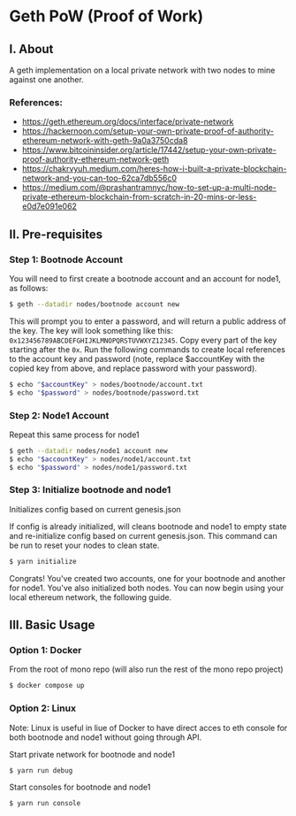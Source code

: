 # Geth PoW (Proof of Work)

## I. About

A geth implementation on a local private network with two nodes to mine against one another.

### References:
 * https://geth.ethereum.org/docs/interface/private-network
 * https://hackernoon.com/setup-your-own-private-proof-of-authority-ethereum-network-with-geth-9a0a3750cda8
 * https://www.bitcoininsider.org/article/17442/setup-your-own-private-proof-authority-ethereum-network-geth
 * https://chakrvyuh.medium.com/heres-how-i-built-a-private-blockchain-network-and-you-can-too-62ca7db556c0
 * https://medium.com/@prashantramnyc/how-to-set-up-a-multi-node-private-ethereum-blockchain-from-scratch-in-20-mins-or-less-e0d7e091e062

## II. Pre-requisites

### Step 1: Bootnode Account
You will need to first create a bootnode account and an account for node1, as follows:

```bash
$ geth --datadir nodes/bootnode account new
```

This will prompt you to enter a password, and will return a public address of the key. The key will look something like this: `0x123456789ABCDEFGHIJKLMNOPQRSTUVWXYZ12345`. Copy every part of the key starting after the `0x`. Run the following commands to create local references to the account key and password (note, replace $accountKey with the copied key from above, and replace password with your password).

```bash
$ echo "$accountKey" > nodes/bootnode/account.txt
$ echo "$password" > nodes/bootnode/password.txt
```

### Step 2: Node1 Account

Repeat this same process for node1

```bash
$ geth --datadir nodes/node1 account new
$ echo "$accountKey" > nodes/node1/account.txt
$ echo "$password" > nodes/node1/password.txt
```

### Step 3: Initialize bootnode and node1

Initializes config based on current genesis.json

If config is already initialized, will cleans bootnode and node1 to empty state and re-initialize config based on current genesis.json. This command can be run to reset your nodes to clean state.
```bash
$ yarn initialize
```

Congrats! You've created two accounts, one for your bootnode and another for node1. You've also initialized both nodes. You can now begin using your local ethereum network, the following guide.

## III. Basic Usage

### Option 1: Docker

From the root of mono repo (will also run the rest of the mono repo project)

```bash
$ docker compose up
```

### Option 2: Linux

Note: Linux is useful in liue of Docker to have direct acces to eth console for both bootnode and node1 without going through API.

Start private network for bootnode and node1
```bash
$ yarn run debug
```

Start consoles for bootnode and node1
```bash
$ yarn run console
```
